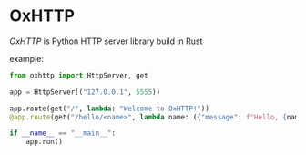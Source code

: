 # OxHTTP

*OxHTTP* is Python HTTP server library build in Rust

example:

```python
from oxhttp import HttpServer, get

app = HttpServer(("127.0.0.1", 5555))

app.route(get("/", lambda: "Welcome to OxHTTP!"))
@app.route(get("/hello/<name>", lambda name: ({"message": f"Hello, {name}!"}, 200)))

if __name__ == "__main__":
    app.run()
```